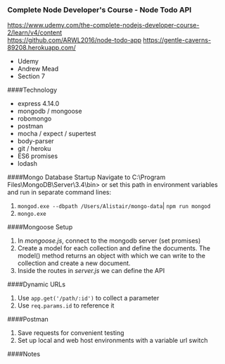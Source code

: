### Complete Node Developer's Course - Node Todo API

https://www.udemy.com/the-complete-nodejs-developer-course-2/learn/v4/content  
https://github.com/ARWL2016/node-todo-app 
https://gentle-caverns-89208.herokuapp.com/ 

- Udemy   
- Andrew Mead   
- Section 7   

####Technology  
- express 4.14.0  
- mongodb / mongoose 
- robomongo
- postman  
- mocha / expect / supertest  
- body-parser   
- git / heroku   
- ES6 promises  
- lodash

####Mongo Database Startup
Navigate to C:\Program Files\MongoDB\Server\3.4\bin> or set this path in environment variables and run in separate command lines:
1. `mongod.exe --dbpath /Users/Alistair/mongo-data`| `npm run mongod`
2. `mongo.exe`

####Mongoose Setup 
1. In *mongoose.js*, connect to the mongodb server (set promises) 
2. Create a model for each collection and define the documents. The model() method returns an object with which we can write to the collection and create a new document.
3. Inside the routes in *server.js* we can define the API 

####Dynamic URLs 
1. Use `app.get('/path/:id')` to collect a parameter
2. Use `req.params.id` to reference it

####Postman 
1. Save requests for convenient testing 
2. Set up local and web host environments with a variable url switch 

####Notes
